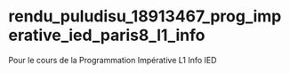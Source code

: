 # rendu_puludisu_18913467_prog_imperative_ied_paris8_l1_info
 Pour le cours de la Programmation Impérative L1 Info IED
